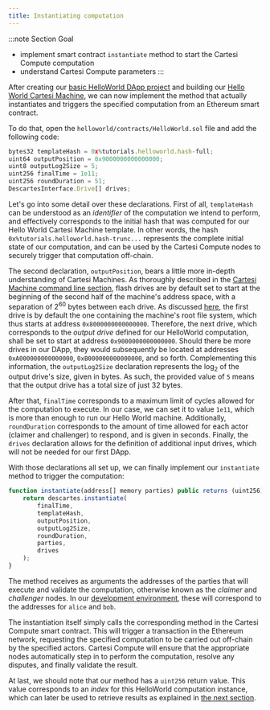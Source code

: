 ```yaml
---
title: Instantiating computation
---
```


:::note Section Goal
- implement smart contract `instantiate` method to start the Cartesi Compute computation
- understand Cartesi Compute parameters
:::


After creating our [basic HelloWorld DApp project](../helloworld/create-project/) and building our [Hello World Cartesi Machine](../helloworld/cartesi-machine/), we can now implement the method that actually instantiates and triggers the specified computation from an Ethereum smart contract.

To do that, open the `helloworld/contracts/HelloWorld.sol` file and add the following code:

```javascript
bytes32 templateHash = 0x%tutorials.helloworld.hash-full;
uint64 outputPosition = 0x9000000000000000;
uint8 outputLog2Size = 5;
uint256 finalTime = 1e11;
uint256 roundDuration = 51;
DescartesInterface.Drive[] drives;
```

Let's go into some detail over these declarations. First of all, `templateHash` can be understood as an *identifier* of the computation we intend to perform, and effectively corresponds to the initial hash that was computed for our Hello World Cartesi Machine template. In other words, the hash `0x%tutorials.helloworld.hash-trunc...` represents the complete initial state of our computation, and can be used by the Cartesi Compute nodes to securely trigger that computation off-chain.

The second declaration, `outputPosition`, bears a little more in-depth understanding of Cartesi Machines. As thoroughly described in the [Cartesi Machine command line section](/machine/host/cmdline/#flash-drives), flash drives are by default set to start at the beginning of the second half of the machine's address space, with a separation of 2<sup>60</sup> bytes between each drive. As discussed [here](/machine/host/cmdline/#state-value-proofs), the first drive is by default the one containing the machine's root file system, which thus starts at address `0x8000000000000000`. Therefore, the next drive, which corresponds to the *output drive* defined for our HelloWorld computation, shall be set to start at address `0x9000000000000000`. Should there be more drives in our DApp, they would subsequently be located at addresses `0xA000000000000000`, `0xB000000000000000`, and so forth.
Complementing this information, the `outputLog2Size` declaration represents the log<sub>2</sub> of the output drive's size, given in bytes. As such, the provided value of `5` means that the output drive has a total size of just 32 bytes.

After that, `finalTime` corresponds to a maximum limit of cycles allowed for the computation to execute. In our case, we can set it to value `1e11`, which is more than enough to run our Hello World machine. Additionally, `roundDuration` corresponds to the amount of time allowed for each actor (claimer and challenger) to respond, and is given in seconds. Finally, the `drives` declaration allows for the definition of additional input drives, which will not be needed for our first DApp.

With those declarations all set up, we can finally implement our `instantiate` method to trigger the computation:

```javascript
function instantiate(address[] memory parties) public returns (uint256) {
    return descartes.instantiate(
        finalTime,
        templateHash,
        outputPosition,
        outputLog2Size,
        roundDuration,
        parties,
        drives
    );
}
```

The method receives as arguments the addresses of the parties that will execute and validate the computation, otherwise known as the *claimer* and *challenger* nodes. In our [development environment](../descartes-env/), these will correspond to the addresses for `alice` and `bob`.

The instantiation itself simply calls the corresponding method in the Cartesi Compute smart contract. This will trigger a transaction in the Ethereum network, requesting the specified computation to be carried out off-chain by the specified actors. Cartesi Compute will ensure that the appropriate nodes automatically step in to perform the computation, resolve any disputes, and finally validate the result.

At last, we should note that our method has a `uint256` return value. This value corresponds to an *index* for this HelloWorld computation instance, which can later be used to retrieve results as explained in [the next section](getresult.md).
